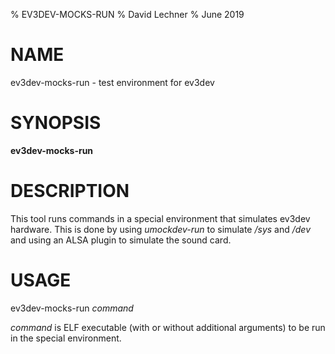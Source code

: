 % EV3DEV-MOCKS-RUN
% David Lechner
% June 2019

NAME
====

ev3dev-mocks-run - test environment for ev3dev


SYNOPSIS
========

**ev3dev-mocks-run**


DESCRIPTION
===========

This tool runs commands in a special environment that simulates ev3dev
hardware. This is done by using *umockdev-run* to simulate */sys* and */dev*
and using an ALSA plugin to simulate the sound card.


USAGE
=====

ev3dev-mocks-run *command*

*command* is ELF executable (with or without additional arguments) to be run in
the special environment.
